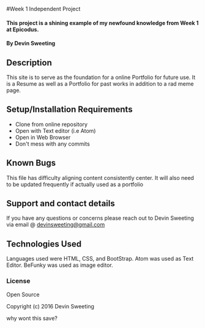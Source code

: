 #Week 1 Independent Project

#### This project is a shining example of my newfound knowledge from Week 1 at Epicodus.

#### By Devin Sweeting

## Description


This site is to serve as the foundation for a online Portfolio for future use. It is a Resume as well as a Portfolio for past works in addition to a rad meme page.

## Setup/Installation Requirements

* Clone from online repository
* Open with Text editor (i.e Atom)
* Open in Web Browser
* Don't mess with any commits


## Known Bugs

This file has difficulty aligning content consistently center. It will also need to be updated frequently if actually used as a portfolio

## Support and contact details

If you have any questions or concerns please reach out to Devin Sweeting via email @ devinsweeting@gmail.com

## Technologies Used

Languages used were HTML, CSS, and BootStrap. Atom was used as Text Editor. BeFunky was used as image editor.

### License

Open Source

Copyright (c) 2016 Devin Sweeting

why wont this save?
